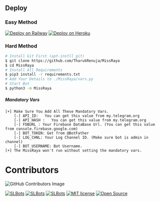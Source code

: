 
## Deploy

### Easy Method
[![Deploy on Railway](https://railway.app/button.svg)](https://railway.app/new/template/Y1pXr6?referralCode=ImTharuk) [![Deploy on Heroku](https://www.herokucdn.com/deploy/button.svg)](https://heroku.com/deploy?template=https://github.com/TharukRenuja/MissRaya)

### Hard Method
```sh
# Install Git First (apt-instll git)
$ git clone https://github.com/TharukRenuja/MissRaya
$ cd MissRaya
# Install All Requirements 
$ pip3 install -r requirements.txt
# Add Your Details to ./MissRaya/vars.py
# Start Bot 
$ python3 -m MissRaya
```
##### Mandatory Vars
```
[+] Make Sure You Add All These Mandatory Vars. 
    [-] API_ID:   You can get this value from my.telegram.org
    [-] API_HASH :   You can get this value from my.telegram.org
    [-] FDBURL : Your Firebase DataBase Url. (You can get this value from console.firebase.google.com)
    [-] BOT_TOKEN: Get from @BotFather
    [-] LOG_CHNL: Your Log Channel ID. (Make sure bot is admin in channel)
    [-] BOT_USERNAME: Bot Username.
[+] The MissRaya won't run without setting the mandatory vars.
```



# Contributors
![GitHub Contributors Image](https://contrib.rocks/image?repo=TharukRenuja/MissRaya)

 [![SLBots](https://img.shields.io/badge/SLBotOfficial-Channel-orange?style=style=flat&logo=telegram)](https://telegram.dog/SLBotOfficial)   [![SLBots](https://img.shields.io/badge/SLBotOfficial-Support-red?style=flat&logo=telegram)](https://telegram.dog/trtechguide)  [![SLBots](https://img.shields.io/badge/SLBots-Website-red?style=flat&logo=CodersRank)](https://www.slbots.org)   [![MIT license](https://img.shields.io/badge/License-MIT-blue?style=flat)](https://github.com/TharukRenuja/MissRaya/blob/main/LICENSE)  [![Open Source](https://badges.frapsoft.com/os/v2/open-source.svg?v=103)](https://github.com/TharukRenuja/MissRaya)
